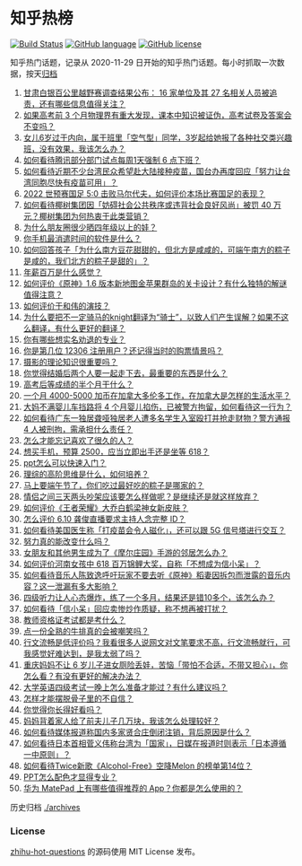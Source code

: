# 知乎热榜
[![Build Status](https://github.com/ToWeLong/zhihu-hot-questions/workflows/CI/badge.svg)](https://github.com/ToWeLong/zhihu-hot-questions/actions)
[![GitHub language](https://img.shields.io/badge/language-golang-orange.svg)](https://golang.org/)
[![GitHub license](https://img.shields.io/github/license/ToWeLong/zhihu-hot-questions)](https://github.com/ToWeLong/zhihu-hot-questions/blob/main/LICENSE)

知乎热门话题，记录从 2020-11-29 日开始的知乎热门话题。每小时抓取一次数据，按天[归档](./archives)

<!-- BEGIN -->

1. [甘肃白银百公里越野赛调查结果公布： 16 家单位及其 27 名相关人员被追责，还有哪些信息值得关注？](https://www.zhihu.com/question/464487115)
1. [如果高考前 3 个月物理界有重大发现，课本中知识被证伪，高考试卷及答案会不变吗？](https://www.zhihu.com/question/463553981)
1. [女儿6岁过于内向，属于班里「空气型」同学，3岁起给她报了各种社交类兴趣班，没有效果，我该怎么办？](https://www.zhihu.com/question/464021053)
1. [如何看待腾讯部分部门试点每周1天强制 6 点下班？](https://www.zhihu.com/question/464450515)
1. [如何看待近期不少台湾民众希望赴大陆接种疫苗，国台办再度回应「努力让台湾同胞尽快有疫苗可用」？](https://www.zhihu.com/question/464418798)
1. [2022 世预赛国足 5:0 击败马尔代夫，如何评价本场比赛国足的表现？](https://www.zhihu.com/question/464568249)
1. [如何看待椰树集团因「妨碍社会公共秩序或违背社会良好风尚」被罚 40 万元？椰树集团为何热衷于此类营销？](https://www.zhihu.com/question/464473879)
1. [为什么朋友圈很少晒四年级以上的娃？](https://www.zhihu.com/question/462953490)
1. [你手机最消遣时间的软件是什么？](https://www.zhihu.com/question/355195888)
1. [如何回答孩子「为什么南方豆花甜甜的，但北方是咸咸的，可端午南方的粽子是咸的，我们北方的粽子是甜的」？](https://www.zhihu.com/question/463726781)
1. [年薪百万是什么感觉？](https://www.zhihu.com/question/394637216)
1. [如何评价《原神》1.6 版本新地图金苹果群岛的关卡设计？有什么独特的解谜值得注意？](https://www.zhihu.com/question/464407978)
1. [如何评价于和伟的演技？](https://www.zhihu.com/question/48335002)
1. [为什么要把不一定骑马的knight翻译为“骑士”，以致人们产生误解？如果不这么翻译，有什么更好的翻译？](https://www.zhihu.com/question/454202202)
1. [你有哪些想实名劝退的专业？](https://www.zhihu.com/question/463744125)
1. [你是第几位 12306 注册用户？还记得当时的购票情景吗？](https://www.zhihu.com/question/464291082)
1. [摄影的理论知识很重要吗？](https://www.zhihu.com/question/440382270)
1. [你觉得结婚后两个人要一起走下去，最重要的东西是什么？](https://www.zhihu.com/question/462707693)
1. [高考后等成绩的半个月干什么？](https://www.zhihu.com/question/463996138)
1. [一个月 4000-5000 加币在加拿大多伦多工作，在加拿大是怎样的生活水平？](https://www.zhihu.com/question/307481892)
1. [大妈不满婴儿车挡路将 4 个月婴儿掐伤，已被警方拘留，如何看待这一行为？](https://www.zhihu.com/question/464404071)
1. [如何看待广东一独居聋哑独居老人遭多名学生入室殴打并抢走财物？警方通报 4 人被刑拘，需承担什么责任？](https://www.zhihu.com/question/464245440)
1. [怎么才能忘记喜欢了很久的人？](https://www.zhihu.com/question/456682944)
1. [想买手机，预算 2500，应当立即出手还是坐等 618？](https://www.zhihu.com/question/449010803)
1. [ppt怎么可以快速入门？](https://www.zhihu.com/question/344423145)
1. [理综的高阶思维是什么，如何培养？](https://www.zhihu.com/question/287426676)
1. [马上要端午节了，你们吃过最好吃的粽子是哪家的？](https://www.zhihu.com/question/463583026)
1. [情侣之间三天两头吵架应该要怎么样做呢？是继续还是就这样放弃？](https://www.zhihu.com/question/306964200)
1. [如何评价《王者荣耀》大乔白鹤梁神女新皮肤？](https://www.zhihu.com/question/464267687)
1. [怎么评价 6.10 龚俊直播要求主持人念完整 ID？](https://www.zhihu.com/question/464365051)
1. [如何看待美国医生称「打疫苗会令人磁化」，还可以跟 5G 信号塔进行交互？](https://www.zhihu.com/question/464299413)
1. [努力真的能改变什么吗？](https://www.zhihu.com/question/463071441)
1. [女朋友和其他男生成为了《摩尔庄园》手游的邻居怎么办？](https://www.zhihu.com/question/463203335)
1. [如何评价河南女孩中 618 百万锦鲤大奖，自称「不想成为信小呆」？](https://www.zhihu.com/question/464239351)
1. [如何看待音乐人陈致逸呼吁玩家不要去听《原神》稻妻因拆包而泄露的音乐内容？这一泄漏有多大影响？](https://www.zhihu.com/question/464281976)
1. [四级听力让人心态爆炸，练了一个多月，结果还是错10多个，该怎么办？](https://www.zhihu.com/question/433197471)
1. [如何看待「信小呆」回应卖惨炒作质疑，称不想再被打扰？](https://www.zhihu.com/question/463236322)
1. [教师资格证考试都是考什么？](https://www.zhihu.com/question/314936018)
1. [点一份全熟的牛排真的会被嘲笑吗？](https://www.zhihu.com/question/58762730)
1. [行文流畅是低评价吗？我看很多人说网文对文笔要求不高，行文流畅就行，可我感觉好难达到，是我太弱了吗？](https://www.zhihu.com/question/463769238)
1. [重庆妈妈不让 6 岁儿子进女厕险丢娃，苦恼「带怕不合适，不带又担心」，你怎么看？有没有更好的解决办法？](https://www.zhihu.com/question/463835106)
1. [大学英语四级考试一晚上怎么准备才能过？有什么建议吗？](https://www.zhihu.com/question/360759673)
1. [怎样才能摆脱骨子里的不自信？](https://www.zhihu.com/question/327333707)
1. [你觉得你长得好看吗？](https://www.zhihu.com/question/429414606)
1. [妈妈背着家人给了前夫儿子几万块，我该怎么处理较好？](https://www.zhihu.com/question/463949860)
1. [如何看待媒体报道称国内多家贤合庄倒闭注销，背后原因是什么？](https://www.zhihu.com/question/464128187)
1. [如何看待日本首相菅义伟称台湾为「国家」，日媒在报道时则表示「日本遵循一中原则」？](https://www.zhihu.com/question/464290695)
1. [如何看待Twice新歌《Alcohol-Free》空降Melon 的榜单第14位？](https://www.zhihu.com/question/464114702)
1. [PPT怎么配色才显得专业？](https://www.zhihu.com/question/22054234)
1. [华为 MatePad 上有哪些值得推荐的 App？你都是怎么使用的？](https://www.zhihu.com/question/464395063)

<!-- END -->

历史归档 [./archives](./archives)


### License
[zhihu-hot-questions](https://github.com/towelong/zhihu-hot-questions) 的源码使用 MIT License 发布。